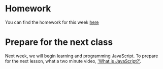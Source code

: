 # Homework

You can find the homework for this week [here](https://github.com/CodeYourFuture/HTML-CSS-Homework)

# Prepare for the next class

Next week, we will begin learning and programming JavaScript. To prepare for the next lesson, what a two minute video, ['What is JavaScript?'](https://www.youtube.com/watch?v=nItSSTwBvSU).
